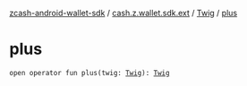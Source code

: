 [zcash-android-wallet-sdk](../../index.md) / [cash.z.wallet.sdk.ext](../index.md) / [Twig](index.md) / [plus](./plus.md)

# plus

`open operator fun plus(twig: `[`Twig`](index.md)`): `[`Twig`](index.md)